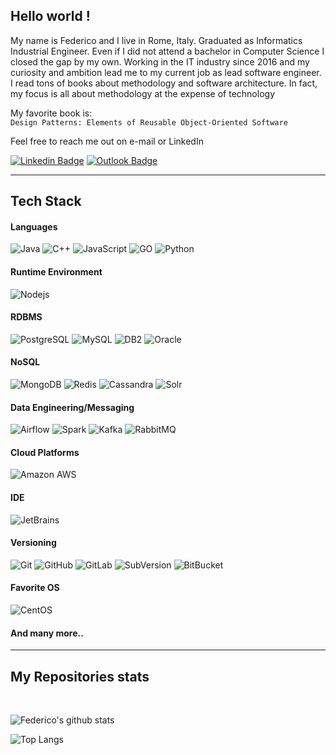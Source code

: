 ## Hello world !

My name is Federico and I live in Rome, Italy. Graduated as Informatics Industrial Engineer. 
Even if I did not attend a bachelor in Computer Science I closed the gap by my own. 
Working in the IT industry since 2016 and my curiosity and ambition lead me to my current
job as lead software engineer. I read tons of books about methodology and software architecture. 
In fact, my focus is all about methodology at the expense of technology 

My favorite book is:  
`Design Patterns: Elements of Reusable Object-Oriented Software`

Feel free to reach me out on e-mail or LinkedIn

[![Linkedin Badge](https://img.shields.io/badge/-Federico%20Serini-0077B5?style=flat&logo=Linkedin&logoColor=white&link=https://www.linkedin.com/in/federico-serini-0a5013122/)](https://www.linkedin.com/in/federico-serini-0a5013122/)
[![Outlook Badge](https://img.shields.io/badge/-fede.serini95@live.it-0078D4?style=flat&logo=microsoft-outlook&logoColor=white&link=mailto:fede.serini95@live.it)](mailto:fede.serini95@live.it)

---

## Tech Stack


#### Languages 

![Java](https://img.shields.io/badge/-java-007396?style=for-the-badge&logo=java)
![C++](https://img.shields.io/badge/-C++-00599C?style=for-the-badge&logo=c)
![JavaScript](https://img.shields.io/badge/-JavaScript-F7DF1E?style=for-the-badge&logo=javascript&logoColor=black)
![GO](https://img.shields.io/badge/-Go-00ADD8?style=for-the-badge&logo=Go&logoColor=white)
![Python](https://img.shields.io/badge/-Python-3776AB?style=for-the-badge&logo=Python&logoColor=white)


#### Runtime Environment

![Nodejs](https://img.shields.io/badge/-Nodejs-339933?style=for-the-badge&logo=Node.js&logoColor=white)


#### RDBMS

![PostgreSQL](https://img.shields.io/badge/-PostgreSQL-336791?style=for-the-badge&logo=postgresql)
![MySQL](https://img.shields.io/badge/-MySQL-4479A1?style=for-the-badge&logo=mysql&logoColor=white)
![DB2](https://img.shields.io/badge/-DB2-054ADA?style=for-the-badge&logo=ibm&logoColor=white)
![Oracle](https://img.shields.io/badge/-Oracle-F80000?style=for-the-badge&logo=Oracle&logoColor=white)


#### NoSQL

![MongoDB](https://img.shields.io/badge/-MongoDB-47A248?style=for-the-badge&logo=mongodb&logoColor=white)
![Redis](https://img.shields.io/badge/-Redis-DC382D?style=for-the-badge&logo=Redis&logoColor=white)
![Cassandra](https://img.shields.io/badge/-Cassandra-1287B1?style=for-the-badge&logo=apache-cassandra&logoColor=white)
![Solr](https://img.shields.io/badge/-Solr-D9411E?style=for-the-badge&logo=apache-solr&logoColor=white)


#### Data Engineering/Messaging

![Airflow](https://img.shields.io/badge/-Airflow-007A88?style=for-the-badge&logo=apache-airflow&logoColor=white)
![Spark](https://img.shields.io/badge/-Spark-E25A1C?style=for-the-badge&logo=apache-spark&logoColor=white)
![Kafka](https://img.shields.io/badge/-Kafka-000000?style=for-the-badge&logo=apache-kafka&logoColor=white)
![RabbitMQ](https://img.shields.io/badge/-RabbitMQ-FF6600?style=for-the-badge&logo=rabbitmq&logoColor=white)


#### Cloud Platforms

![Amazon AWS](https://img.shields.io/badge/Amazon%20AWS-232F3E?style=for-the-badge&logo=amazon-aws)


#### IDE

![JetBrains](https://img.shields.io/badge/-JetBrains-black?style=for-the-badge&logo=jetbrains)


#### Versioning

![Git](https://img.shields.io/badge/-Git-F05032?style=for-the-badge&logo=git&logoColor=white)
![GitHub](https://img.shields.io/badge/-GitHub-181717?style=for-the-badge&logo=github)
![GitLab](https://img.shields.io/badge/-GitLab-FCA121?style=for-the-badge&logo=gitlab)
![SubVersion](https://img.shields.io/badge/-SubVersion-809CC9?style=for-the-badge&logo=subversion&logoColor=white)
![BitBucket](https://img.shields.io/badge/-BitBucket-0052CC?style=for-the-badge&logo=bitbucket)

#### Favorite OS
![CentOS](https://img.shields.io/badge/-CentOS-262577?style=for-the-badge&logo=centos)

#### And many more..

---

## My Repositories stats
<br>

![Federico's github stats](https://github-readme-stats.vercel.app/api?username=FedericoSerini&count_private=true&show_icons=true&theme=cobalt&include_all_commits=true)  

![Top Langs](https://github-readme-stats.vercel.app/api/top-langs/?username=FedericoSerini&theme=cobalt&langs_count=10)
